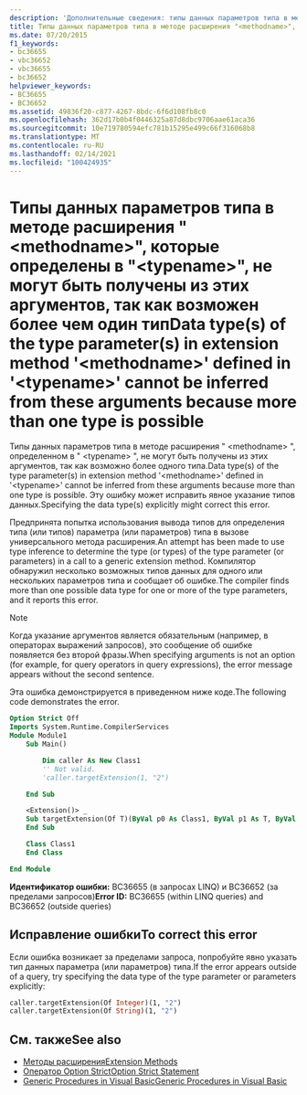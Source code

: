 ```yaml
---
description: 'Дополнительные сведения: типы данных параметров типа в методе расширения " <methodname> ", определенном в " <typename> ", не могут быть получены из этих аргументов, так как возможна более чем один тип'
title: Типы данных параметров типа в методе расширения "<methodname>", которые определены в "<typename>", не могут быть получены из этих аргументов, так как возможен более чем один тип
ms.date: 07/20/2015
f1_keywords:
- bc36655
- vbc36652
- vbc36655
- bc36652
helpviewer_keywords:
- BC36655
- BC36652
ms.assetid: 49836f20-c877-4267-8bdc-6f6d108fb8c0
ms.openlocfilehash: 362d17b0b4f0446325a87d8dbc9706aae61aca36
ms.sourcegitcommit: 10e719780594efc781b15295e499c66f316068b8
ms.translationtype: MT
ms.contentlocale: ru-RU
ms.lasthandoff: 02/14/2021
ms.locfileid: "100424935"
---
```

# <a name="data-types-of-the-type-parameters-in-extension-method-methodname-defined-in-typename-cannot-be-inferred-from-these-arguments-because-more-than-one-type-is-possible"></a><span data-ttu-id="73bb5-103">Типы данных параметров типа в методе расширения "\<methodname>", которые определены в "\<typename>", не могут быть получены из этих аргументов, так как возможен более чем один тип</span><span class="sxs-lookup"><span data-stu-id="73bb5-103">Data type(s) of the type parameter(s) in extension method '\<methodname>' defined in '\<typename>' cannot be inferred from these arguments because more than one type is possible</span></span>

<span data-ttu-id="73bb5-104">Типы данных параметров типа в методе расширения " \<methodname> ", определенном в " \<typename> ", не могут быть получены из этих аргументов, так как возможно более одного типа.</span><span class="sxs-lookup"><span data-stu-id="73bb5-104">Data type(s) of the type parameter(s) in extension method '\<methodname>' defined in '\<typename>' cannot be inferred from these arguments because more than one type is possible.</span></span> <span data-ttu-id="73bb5-105">Эту ошибку может исправить явное указание типов данных.</span><span class="sxs-lookup"><span data-stu-id="73bb5-105">Specifying the data type(s) explicitly might correct this error.</span></span>

<span data-ttu-id="73bb5-106">Предпринята попытка использования вывода типов для определения типа (или типов) параметра (или параметров) типа в вызове универсального метода расширения.</span><span class="sxs-lookup"><span data-stu-id="73bb5-106">An attempt has been made to use type inference to determine the type (or types) of the type parameter (or parameters) in a call to a generic extension method.</span></span> <span data-ttu-id="73bb5-107">Компилятор обнаружил несколько возможных типов данных для одного или нескольких параметров типа и сообщает об ошибке.</span><span class="sxs-lookup"><span data-stu-id="73bb5-107">The compiler finds more than one possible data type for one or more of the type parameters, and it reports this error.</span></span>

> [!NOTE]
> <span data-ttu-id="73bb5-108">Когда указание аргументов является обязательным (например, в операторах выражений запросов), это сообщение об ошибке появляется без второй фразы.</span><span class="sxs-lookup"><span data-stu-id="73bb5-108">When specifying arguments is not an option (for example, for query operators in query expressions), the error message appears without the second sentence.</span></span>

<span data-ttu-id="73bb5-109">Эта ошибка демонстрируется в приведенном ниже коде.</span><span class="sxs-lookup"><span data-stu-id="73bb5-109">The following code demonstrates the error.</span></span>

```vb
Option Strict Off
Imports System.Runtime.CompilerServices
Module Module1
    Sub Main()

        Dim caller As New Class1
        '' Not valid.
        'caller.targetExtension(1, "2")

    End Sub

    <Extension()> _
    Sub targetExtension(Of T)(ByVal p0 As Class1, ByVal p1 As T, ByVal p2 As T)
    End Sub

    Class Class1
    End Class

End Module
```

<span data-ttu-id="73bb5-110">**Идентификатор ошибки:** BC36655 (в запросах LINQ) и BC36652 (за пределами запросов)</span><span class="sxs-lookup"><span data-stu-id="73bb5-110">**Error ID:** BC36655 (within LINQ queries) and BC36652 (outside queries)</span></span>

## <a name="to-correct-this-error"></a><span data-ttu-id="73bb5-111">Исправление ошибки</span><span class="sxs-lookup"><span data-stu-id="73bb5-111">To correct this error</span></span>

<span data-ttu-id="73bb5-112">Если ошибка возникает за пределами запроса, попробуйте явно указать тип данных параметра (или параметров) типа.</span><span class="sxs-lookup"><span data-stu-id="73bb5-112">If the error appears outside of a query, try specifying the data type of the type parameter or parameters explicitly:</span></span>

```vb
caller.targetExtension(Of Integer)(1, "2")
caller.targetExtension(Of String)(1, "2")
```

## <a name="see-also"></a><span data-ttu-id="73bb5-113">См. также</span><span class="sxs-lookup"><span data-stu-id="73bb5-113">See also</span></span>

- [<span data-ttu-id="73bb5-114">Методы расширения</span><span class="sxs-lookup"><span data-stu-id="73bb5-114">Extension Methods</span></span>](../programming-guide/language-features/procedures/extension-methods.md)
- [<span data-ttu-id="73bb5-115">Оператор Option Strict</span><span class="sxs-lookup"><span data-stu-id="73bb5-115">Option Strict Statement</span></span>](../language-reference/statements/option-strict-statement.md)
- [<span data-ttu-id="73bb5-116">Generic Procedures in Visual Basic</span><span class="sxs-lookup"><span data-stu-id="73bb5-116">Generic Procedures in Visual Basic</span></span>](../programming-guide/language-features/data-types/generic-procedures.md)
